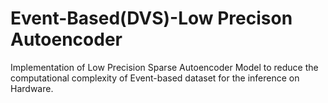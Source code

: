 # Event-Based(DVS)-Low Precison Autoencoder

Implementation of Low Precision Sparse Autoencoder Model to reduce the computational complexity of Event-based dataset for the inference on Hardware.


